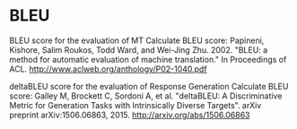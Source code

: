 # BLEU

BLEU score for the evaluation of MT
Calculate BLEU score:
Papineni, Kishore, Salim Roukos, Todd Ward, and Wei-Jing Zhu. 2002.
"BLEU: a method for automatic evaluation of machine translation." 
In Proceedings of ACL. http://www.aclweb.org/anthology/P02-1040.pdf


deltaBLEU score for the evaluation of Response Generation
Calculate BLEU score:
Galley M, Brockett C, Sordoni A, et al. 
"deltaBLEU: A Discriminative Metric for Generation Tasks with Intrinsically Diverse Targets". 
arXiv preprint arXiv:1506.06863, 2015.
http://arxiv.org/abs/1506.06863
